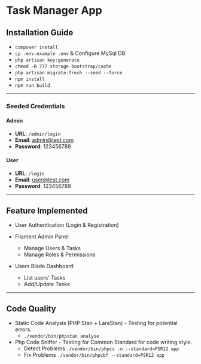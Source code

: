 # Task Manager App

## Installation Guide

- `composer install`
- `cp .env.example .env` & Configure MySql DB
- `php artisan key:generate`
- `chmod -R 777 storage bootstrap/cache`
- `php artisan migrate:fresh --seed --force`
- `npm install`
- `npm run build`

---
### Seeded Credentials
#### Admin
- **URL**: `/admin/login`
- **Email**: admin@test.com
- **Password**: 123456789
#### User
- **URL**: `/login`
- **Email**: user@test.com
- **Password**: 123456789

---

## Feature Implemented
- User Authentication (Login & Registration)
- Filament Admin Panel
  - Manage Users & Tasks
  - Manage Roles & Permissions
  
- Users Blade Dashboard
  - List users' Tasks
  - Add/Update Tasks

---
## Code Quality

- Static Code Analysis (PHP Stan + LaraStan) - Testing for potential errors.
    - `./vendor/bin/phpstan analyse`
- Php Code Sniffer - Testing for Common Standard for code writing style.
    - Detect Problems `./vendor/bin/phpcs -n --standard=PSR12 app`
    - Fix Problems `./vendor/bin/phpcbf --standard=PSR12 app`
